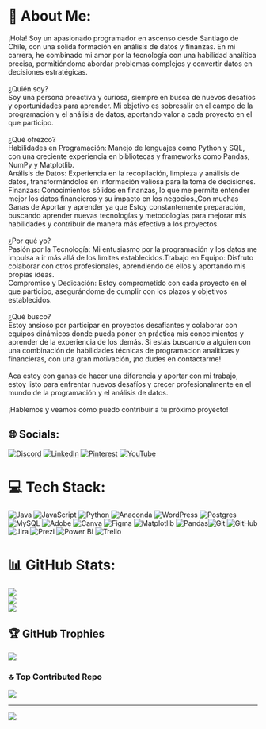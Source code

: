 # 💫 About Me:
¡Hola! Soy un apasionado programador en ascenso desde Santiago de Chile, con una sólida formación en análisis de datos y finanzas. En mi carrera, he combinado mi amor por la tecnología con una habilidad analítica precisa, permitiéndome abordar problemas complejos y convertir datos en decisiones estratégicas.<br><br>¿Quién soy?<br>Soy una persona proactiva y curiosa, siempre en busca de nuevos desafíos y oportunidades para aprender. Mi objetivo es sobresalir en el campo de la programación y el análisis de datos, aportando valor a cada proyecto en el que participo.<br><br>¿Qué ofrezco?<br>Habilidades en Programación: Manejo de lenguajes como Python y SQL, con una creciente experiencia en bibliotecas y frameworks como Pandas, NumPy y Matplotlib.<br>Análisis de Datos: Experiencia en la recopilación, limpieza y análisis de datos, transformándolos en información valiosa para la toma de decisiones.<br>Finanzas: Conocimientos sólidos en finanzas, lo que me permite entender mejor los datos financieros y su impacto en los negocios.,Con muchas Ganas de Aportar y aprender ya que Estoy constantemente preparación, buscando aprender nuevas tecnologías y metodologías para mejorar mis habilidades y contribuir de manera más efectiva a los proyectos.<br><br>¿Por qué yo?<br>Pasión por la Tecnología: Mi entusiasmo por la programación y los datos me impulsa a ir más allá de los límites establecidos.Trabajo en Equipo: Disfruto colaborar con otros profesionales, aprendiendo de ellos y aportando mis propias ideas.<br>Compromiso y Dedicación: Estoy comprometido con cada proyecto en el que participo, asegurándome de cumplir con los plazos y objetivos establecidos.<br><br>¿Qué busco?<br>Estoy ansioso por participar en proyectos desafiantes y colaborar con equipos dinámicos donde pueda poner en práctica mis conocimientos y aprender de la experiencia de los demás. Si estás buscando a alguien con una combinación de habilidades técnicas de programacion analiticas y financieras, con una gran motivación, ¡no dudes en contactarme!<br><br>Aca estoy con ganas de hacer una diferencia y aportar con mi trabajo, estoy listo para enfrentar nuevos desafíos y crecer profesionalmente en el mundo de la programación y el análisis de datos.<br><br>¡Hablemos y veamos cómo puedo contribuir a tu próximo proyecto!


## 🌐 Socials:
[![Discord](https://img.shields.io/badge/Discord-%237289DA.svg?logo=discord&logoColor=white)](https://discord.gg/angelgabriel1439) [![LinkedIn](https://img.shields.io/badge/LinkedIn-%230077B5.svg?logo=linkedin&logoColor=white)](https://linkedin.com/in/angeltroncoso) [![Pinterest](https://img.shields.io/badge/Pinterest-%23E60023.svg?logo=Pinterest&logoColor=white)](https://pinterest.com/angeltroncoso) [![YouTube](https://img.shields.io/badge/YouTube-%23FF0000.svg?logo=YouTube&logoColor=white)](https://youtube.com/@angeltroncoso) 

# 💻 Tech Stack:
![Java](https://img.shields.io/badge/java-%23ED8B00.svg?style=for-the-badge&logo=openjdk&logoColor=white) ![JavaScript](https://img.shields.io/badge/javascript-%23323330.svg?style=for-the-badge&logo=javascript&logoColor=%23F7DF1E) ![Python](https://img.shields.io/badge/python-3670A0?style=for-the-badge&logo=python&logoColor=ffdd54) ![Anaconda](https://img.shields.io/badge/Anaconda-%2344A833.svg?style=for-the-badge&logo=anaconda&logoColor=white) ![WordPress](https://img.shields.io/badge/WordPress-%23117AC9.svg?style=for-the-badge&logo=WordPress&logoColor=white) ![Postgres](https://img.shields.io/badge/postgres-%23316192.svg?style=for-the-badge&logo=postgresql&logoColor=white) ![MySQL](https://img.shields.io/badge/mysql-4479A1.svg?style=for-the-badge&logo=mysql&logoColor=white) ![Adobe](https://img.shields.io/badge/adobe-%23FF0000.svg?style=for-the-badge&logo=adobe&logoColor=white) ![Canva](https://img.shields.io/badge/Canva-%2300C4CC.svg?style=for-the-badge&logo=Canva&logoColor=white) ![Figma](https://img.shields.io/badge/figma-%23F24E1E.svg?style=for-the-badge&logo=figma&logoColor=white) ![Matplotlib](https://img.shields.io/badge/Matplotlib-%23ffffff.svg?style=for-the-badge&logo=Matplotlib&logoColor=black) ![Pandas](https://img.shields.io/badge/pandas-%23150458.svg?style=for-the-badge&logo=pandas&logoColor=white)![Git](https://img.shields.io/badge/git-%23F05033.svg?style=for-the-badge&logo=git&logoColor=white) ![GitHub](https://img.shields.io/badge/github-%23121011.svg?style=for-the-badge&logo=github&logoColor=white)![Jira](https://img.shields.io/badge/jira-%230A0FFF.svg?style=for-the-badge&logo=jira&logoColor=white) ![Prezi](https://img.shields.io/badge/Prezi-%23000000.svg?style=for-the-badge&logo=Prezi&logoColor=white) ![Power Bi](https://img.shields.io/badge/power_bi-F2C811?style=for-the-badge&logo=powerbi&logoColor=black) ![Trello](https://img.shields.io/badge/Trello-%23026AA7.svg?style=for-the-badge&logo=Trello&logoColor=white)
# 📊 GitHub Stats:
![](https://github-readme-stats.vercel.app/api?username=angeltroncoso&theme=dark&hide_border=false&include_all_commits=false&count_private=false)<br/>
![](https://github-readme-streak-stats.herokuapp.com/?user=angeltroncoso&theme=dark&hide_border=false)<br/>
![](https://github-readme-stats.vercel.app/api/top-langs/?username=angeltroncoso&theme=dark&hide_border=false&include_all_commits=false&count_private=false&layout=compact)

## 🏆 GitHub Trophies
![](https://github-profile-trophy.vercel.app/?username=angeltroncoso&theme=radical&no-frame=false&no-bg=true&margin-w=4)

### 🔝 Top Contributed Repo
![](https://github-contributor-stats.vercel.app/api?username=angeltroncoso&limit=5&theme=dark&combine_all_yearly_contributions=true)

---
[![](https://visitcount.itsvg.in/api?id=angeltroncoso&icon=0&color=0)](https://visitcount.itsvg.in)

<!-- Proudly created with GPRM ( https://gprm.itsvg.in ) -->
